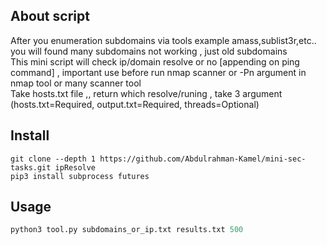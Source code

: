 ## About script
After you enumeration subdomains via tools example amass,sublist3r,etc.. you will found many subdomains not working , just old subdomains <br> 
This mini script will check ip/domain resolve or no [appending on ping command] , important use before run nmap scanner or -Pn argument in nmap tool or many scanner tool  <br>
Take hosts.txt file ,, return which resolve/runing , take 3 argument (hosts.txt=Required, output.txt=Required, threads=Optional)

## Install
```console
git clone --depth 1 https://github.com/Abdulrahman-Kamel/mini-sec-tasks.git ipResolve
pip3 install subprocess futures
```

## Usage
```python
python3 tool.py subdomains_or_ip.txt results.txt 500
```
